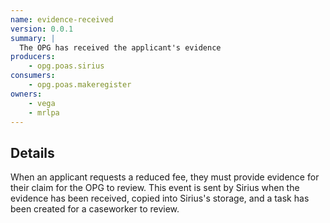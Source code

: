 ```yaml
---
name: evidence-received
version: 0.0.1
summary: |
  The OPG has received the applicant's evidence
producers:
    - opg.poas.sirius
consumers:
    - opg.poas.makeregister
owners:
    - vega
    - mrlpa
---
```


## Details

When an applicant requests a reduced fee, they must provide evidence for their claim for the OPG to review. This event is sent by Sirius when the evidence has been received, copied into Sirius's storage, and a task has been created for a caseworker to review.

<NodeGraph title="Consumer / Producer Diagram" />

<EventExamples />

<Schema />
